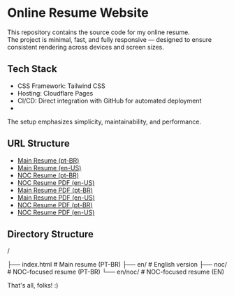 
# Online Resume Website
This repository contains the source code for my online resume.  
The project is minimal, fast, and fully responsive — designed to ensure consistent rendering across devices and screen sizes.

## Tech Stack
- CSS Framework: Tailwind CSS  
- Hosting: Cloudflare Pages  
- CI/CD: Direct integration with GitHub for automated deployment
- 
The setup emphasizes simplicity, maintainability, and performance.

## URL Structure
- [Main Resume (pt-BR)](https://cv-renan.pages.dev/)
- [Main Resume (en-US)](https://cv-renan.pages.dev/en) 
- [NOC Resume (pt-BR)](https://cv-renan.pages.dev/noc) 
- [NOC Resume PDF (en-US)](https://cv-renan.pages.dev/en/noc) 
- [Main Resume PDF (pt-BR)](https://cv-renan.pages.dev/curriculo.pdf)  
- [Main Resume PDF (en-US)](https://cv-renan.pages.dev/en/resume.pdf)  
- [NOC Resume PDF (pt-BR)](https://cv-renan.pages.dev/noc/curriculo.pdf)  
- [NOC Resume PDF (en-US)](https://cv-renan.pages.dev/en/noc/resume.pdf)

## Directory Structure
/

├── index.html # Main resume (PT-BR)
├── en/ # English version
├── noc/ # NOC-focused resume (PT-BR)
└── en/noc/ # NOC-focused resume (EN)




That's all, folks! :)
